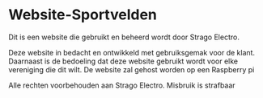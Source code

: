 # Website-Sportvelden

Dit is een website die gebruikt en beheerd wordt door Strago Electro.

Deze website in bedacht en ontwikkeld met gebruiksgemak voor de klant. Daarnaast is de bedoeling dat deze website gebruikt wordt voor elke vereniging die dit wilt. 
De website zal gehost worden op een Raspberry pi

Alle rechten voorbehouden aan Strago Electro. Misbruik is strafbaar
